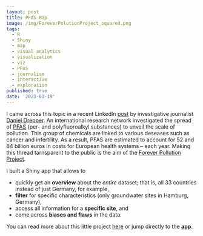 ```yaml
---
layout: post
title: PFAS Map
image: /img/ForeverPolutionProject_squared.png
tags:
  - R
  - Shiny
  - map
  - visual analytics
  - visualization
  - viz
  - PFAS
  - journalism
  - interactive
  - exploration
published: true
date: '2023-03-19'
---
```

I came across this topic in a recent LinkedIn [post](https://www.linkedin.com/posts/danieldrepper_wir-haben-monatelang-an-einem-projekt-gearbeitet-activity-7034453375794470912-CrkV?utm_source=share&utm_medium=member_desktop) by investigative journalist [Daniel Drepper](https://www.linkedin.com/in/danieldrepper/). An international research network investigated the spread of [PFAS](https://en.wikipedia.org/wiki/Per-_and_polyfluoroalkyl_substances) (per- and polyfluoroalkyl substances) to unveil the scale of pollution. This group of chemicals are linked to various deseases such as cancer and infertility. As a result, PFAS are estimated to account for 52 and 84 billion euros in costs for European health systems – each year. Making this thread tarnsparent to the public is the aim of the [Forever Pollution Project](https://foreverpollution.eu/). 

I built a Shiny app that allows to 
- quickly get an **overview** about the *entire* dataset; that is, all 33 countries instead of just Germany, for example,
- **filter** for specific characteristics (only groundwater sites in Hamburg, Germany),
- access all information for a **specific site**, and
- come across **biases and flaws** in the data.

You can read more about this little project [here](https://thomassie.me/ForeverPolutionProject/) or jump directly to the **[app](https://thomassie.shinyapps.io/Forever_Polution_Project/)**.